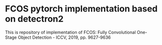 # FCOS pytorch implementation based on detectron2 
This is repository of implementation of FCOS: Fully Convolutional One-Stage Object Detection - ICCV, 2019, pp. 9627-9636
